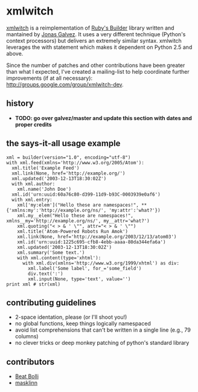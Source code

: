 # xmlwitch

[xmlwitch](http://pypi.python.org/pypi/xmlwitch/) is a reimplementation of [Ruby's Builder](http://builder.rubyforge.org/) library written and mantained by [Jonas Galvez](http://jonasgalvez.com.br/). It uses a very different technique (Python's context processors) but delivers an extremely similar syntax. xmlwitch leverages the with statement which makes it dependent on Python 2.5 and above.

Since the number of patches and other contributions have been greater than what I expected, I've created a mailing-list to help coordinate further improvements (if at all necessary): http://groups.google.com/group/xmlwitch-dev.

## history

* **TODO: go over galvez/master and update this section with dates and proper credits**
 
## the says-it-all usage example

    xml = builder(version="1.0", encoding="utf-8")
    with xml.feed(xmlns='http://www.w3.org/2005/Atom'):
      xml.title('Example Feed')
      xml.link(None, href='http://example.org/')
      xml.updated('2003-12-13T18:30:02Z')
      with xml.author:
        xml.name('John Doe')
      xml.id('urn:uuid:60a76c80-d399-11d9-b93C-0003939e0af6')
      with xml.entry:
        xml['my:elem']("Hello these are namespaces!", **{'xmlns:my':'http://example.org/ns/', 'my:attr':'what?'})
        xml.my__elem("Hello these are namespaces!", xmlns__my='http://example.org/ns/', my__attr='what?')
        xml.quoting("< > & ' \"", attr="< > & ' \"")
        xml.title('Atom-Powered Robots Run Amok')
        xml.link(None, href='http://example.org/2003/12/13/atom03')
        xml.id('urn:uuid:1225c695-cfb8-4ebb-aaaa-80da344efa6a')
        xml.updated('2003-12-13T18:30:02Z')
        xml.summary('Some text.')
        with xml.content(type='xhtml'):
          with xml.div(xmlns='http://www.w3.org/1999/xhtml') as div:
            xml.label('Some label', for_='some_field')
            div.text(':')
            xml.input(None, type='text', value='')
    print xml # str(xml)
  
## contributing guidelines

- 2-space identation, please (or I'll shoot you!)
- no global functions, keep things logically namespaced
- avoid list comprehensions that can't be written in a single line (e.g., 79 columns)
- no clever tricks or deep monkey patching of python's standard library 

## contributors

- [Beat Bolli](http://github.com/bbolli/)
- [masklinn](http://github.com/masklinn/)
